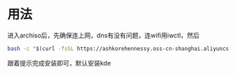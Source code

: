 # 用法

进入archiso后，先确保连上网，dns有没有问题，连wifi用iwctl，然后

```bash
bash -c "$(curl -fsSL https://ashkorehennessy.oss-cn-shanghai.aliyuncs.com/arch-install.sh)"
```

跟着提示完成安装即可，默认安装kde
